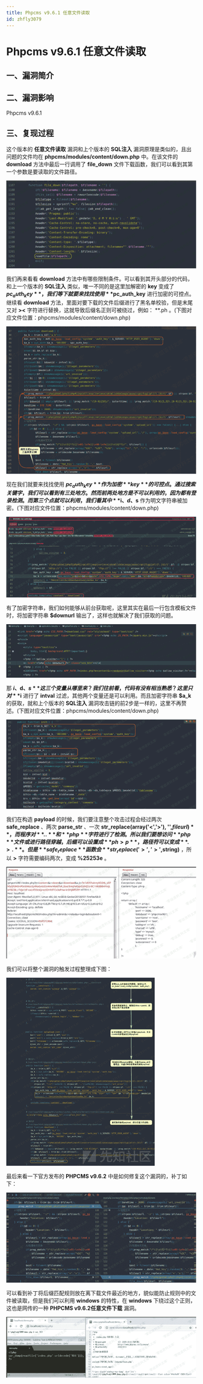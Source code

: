 ```yaml
---
title: Phpcms v9.6.1 任意文件读取
id: zhfly3079
---
```


# Phpcms v9.6.1 任意文件读取

## 一、漏洞简介

## 二、漏洞影响

Phpcms v9.6.1

## 三、复现过程

这个版本的 **任意文件读取** 漏洞和上个版本的 **SQL注入** 漏洞原理是类似的，且出问题的文件均在 **phpcms/modules/content/down.php** 中。在该文件的 **download** 方法中最后一行调用了 **file_down** 文件下载函数，我们可以看到其第一个参数是要读取的文件路径。

![image](../img/1b61d35fcaf15323dc50882eaa334121.png)

我们再来看看 **download** 方法中有哪些限制条件。可以看到其开头部分的代码，和上一个版本的 **SQL注入** 类似，唯一不同的是这里加解密的 **key** 变成了 **$pc_auth_key** ，我们等下就要来找找使用 **$pc_auth_key** 进行加密的可控点。继续看 **download** 方法，里面对要下载的文件后缀进行了黑名单校验，但是末尾又对 **><** 字符进行替换，这就导致后缀名正则可被绕过，例如： **.ph 。(下图对应文件位置：phpcms/modules/content/down.php)

![image](../img/be73c9efb0c9714cede1065299aedc5e.png)

现在我们就要来找找使用 **$pc_auth_key** 作为加密 **key** 的可控点。通过搜索关键字，我们可以看到有三处地方。然而前两处地方是不可以利用的，因为都有登录检测。而第三个点就可以利用，我们看其中 **$i、$d、$s** 作为明文字符串被加密。(下图对应文件位置：phpcms/modules/content/down.php)

![image](../img/7926f6eef1cfd4f1557d8ad651664dc7.png)

有了加密字符串，我们如何能够从前台获取呢，这里其实在最后一行包含模板文件时，将加密字符串 **$downurl** 输出了，这样也就解决了我们获取的问题。

![image](../img/6986103a1d0e2fcebdc22ce6ec9442a2.png)

那 **$i、$d、$s** 这三个变量从哪里来？我们往前看，代码有没有相当熟悉？这里只对 **$i** 进行了 **intval** 过滤，其他两个变量还是可以利用。而且加密字符串 **$a_k** 的获取，就和上个版本的 **SQL注入** 漏洞攻击链的前2步是一样的，这里不再赘述。(下图对应文件位置：phpcms/modules/content/down.php)

![image](../img/8e0345823c0cef164f7cbb89da7a9d65.png)

我们在构造 **payload** 的时候，我们要注意整个攻击过程会经过两次 **safe_replace** 、两次 **parse_str** 、一次 **str_replace(array('<','>'), '',$fileurl)** ，而程序对 **..** 和 **php** 字符进行了检测。所以我们要想访问 **php** 文件或进行路径穿越，后缀可以设置成 **ph>p** ，路径符可以变成 **.>.** 。但是 **safe_replace** 函数会 **str_replace('>','>',$string)** ，所以 **>** 字符需要编码两次，变成 **%25253e** 。

![image](../img/41903668a2f10fd6837b66c898637ff0.png)

我们可以将整个漏洞的触发过程整理成下图：

![image](../img/8ad634619366c7654045bc75f4eca680.png)

最后来看一下官方发布的 **PHPCMS v9.6.2** 中是如何修复这个漏洞的，补丁如下：

![image](../img/b6011fc83718f8eaca3881ee0134dad1.png)

可以看到补丁将后缀匹配规则放在离下载文件最近的地方，貌似能防止规则中的文件被读取，但是我们可以利用 **windows** 的特性，在 **windows** 下绕过这个正则，这也是网传的一种 **PHPCMS v9.6.2任意文件下载** 漏洞。

![image](../img/85d077ca2a78c8f4938216f9027be477.png)